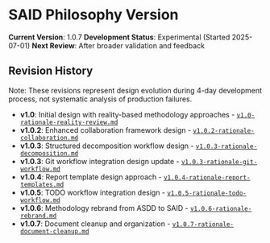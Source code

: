 # SAID Philosophy Version

**Current Version**: 1.0.7
**Development Status**: Experimental (Started 2025-07-01)
**Next Review**: After broader validation and feedback

## Revision History

Note: These revisions represent design evolution during 4-day development process, not systematic analysis of production failures.

- **v1.0**: Initial design with reality-based methodology approaches - [`v1.0-rationale-reality-review.md`](revision-rationale/v1.0-rationale-reality-review.md)
- **v1.0.2**: Enhanced collaboration framework design - [`v1.0.2-rationale-collaboration.md`](revision-rationale/v1.0.2-rationale-collaboration.md)
- **v1.0.3**: Structured decomposition workflow design - [`v1.0.3-rationale-decomposition.md`](revision-rationale/v1.0.3-rationale-decomposition.md)
- **v1.0.3**: Git workflow integration design update - [`v1.0.3-rationale-git-workflow.md`](revision-rationale/v1.0.3-rationale-git-workflow.md)
- **v1.0.4**: Report template design approach - [`v1.0.4-rationale-report-templates.md`](revision-rationale/v1.0.4-rationale-report-templates.md)
- **v1.0.5**: TODO workflow integration design - [`v1.0.5-rationale-todo-workflow.md`](revision-rationale/v1.0.5-rationale-todo-workflow.md)
- **v1.0.6**: Methodology rebrand from ASDD to SAID - [`v1.0.6-rationale-rebrand.md`](revision-rationale/v1.0.6-rationale-rebrand.md)
- **v1.0.7**: Document cleanup and organization - [`v1.0.7-rationale-document-cleanup.md`](revision-rationale/v1.0.7-rationale-document-cleanup.md)